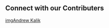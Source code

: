 ## Connect with our Contributers

[img](https://avatars2.githubusercontent.com/u/6402101?s=460&u=7b97c894ae98e8c626bb6ce60a9ead8e281725b0&v=4)[Andrew Kalik](https://github.com/askalik)
